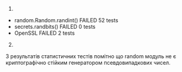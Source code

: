 1.
* random.Random.randint()   FAILED 52 tests
* secrets.randbits()        FAILED 0 tests
* OpenSSL                   FAILED 2 tests

2.
З результатів статистичних тестів помітно що random модуль не є криптографічно стійким генератором псевдовипадкових чисел.